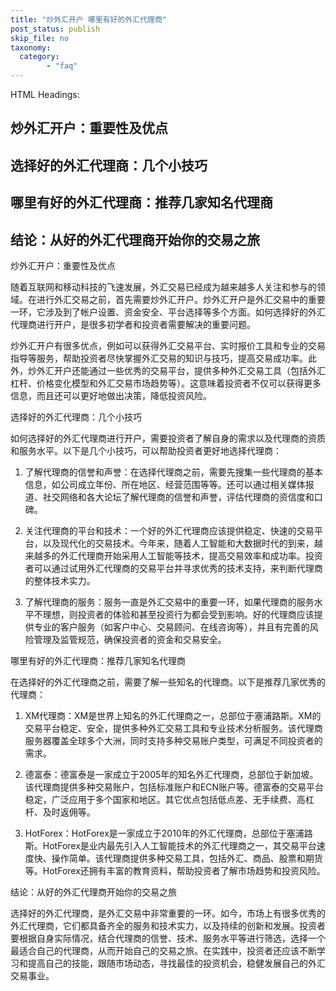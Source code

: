 ```yaml
---
title: "炒外汇开户 哪里有好的外汇代理商"
post_status: publish
skip_file: no
taxonomy:
  category:
        - "faq"
---
```


HTML Headings:

## 炒外汇开户：重要性及优点

## 选择好的外汇代理商：几个小技巧

## 哪里有好的外汇代理商：推荐几家知名代理商

## 结论：从好的外汇代理商开始你的交易之旅

炒外汇开户：重要性及优点

随着互联网和移动科技的飞速发展，外汇交易已经成为越来越多人关注和参与的领域。在进行外汇交易之前，首先需要炒外汇开户。炒外汇开户是外汇交易中的重要一环，它涉及到了帐户设置、资金安全、平台选择等多个方面。如何选择好的外汇代理商进行开户，是很多初学者和投资者需要解决的重要问题。

炒外汇开户有很多优点，例如可以获得外汇交易平台、实时报价工具和专业的交易指导等服务，帮助投资者尽快掌握外汇交易的知识与技巧，提高交易成功率。此外，炒外汇开户还能通过一些优秀的交易平台，提供多种外汇交易工具（包括外汇杠杆、价格变化模型和外汇交易市场趋势等）。这意味着投资者不仅可以获得更多信息，而且还可以更好地做出决策，降低投资风险。

选择好的外汇代理商：几个小技巧

如何选择好的外汇代理商进行开户，需要投资者了解自身的需求以及代理商的资质和服务水平。以下是几个小技巧，可以帮助投资者更好地选择代理商：

1. 了解代理商的信誉和声誉：在选择代理商之前，需要先搜集一些代理商的基本信息，如公司成立年份、所在地区、经营范围等等。还可以通过相关媒体报道、社交网络和各大论坛了解代理商的信誉和声誉，评估代理商的资信度和口碑。

2. 关注代理商的平台和技术：一个好的外汇代理商应该提供稳定、快速的交易平台，以及现代化的交易技术。今年来，随着人工智能和大数据时代的到来，越来越多的外汇代理商开始采用人工智能等技术，提高交易效率和成功率。投资者可以通过试用外汇代理商的交易平台并寻求优秀的技术支持，来判断代理商的整体技术实力。

3. 了解代理商的服务：服务一直是外汇交易中的重要一环，如果代理商的服务水平不理想，则投资者的体验和甚至投资行为都会受到影响。好的代理商应该提供专业的客户服务（如客户中心、交易顾问、在线咨询等），并且有完善的风险管理及监管规范，确保投资者的资金和交易安全。

哪里有好的外汇代理商：推荐几家知名代理商

在选择好的外汇代理商之前，需要了解一些知名的代理商。以下是推荐几家优秀的代理商：

1. XM代理商：XM是世界上知名的外汇代理商之一，总部位于塞浦路斯。XM的交易平台稳定、安全，提供多种外汇交易工具和专业技术分析服务。该代理商服务器覆盖全球多个大洲，同时支持多种交易账户类型，可满足不同投资者的需求。

2. 德富泰：德富泰是一家成立于2005年的知名外汇代理商，总部位于新加坡。该代理商提供多种交易账户，包括标准账户和ECN账户等。德富泰的交易平台稳定，广泛应用于多个国家和地区。其它优点包括低点差、无手续费、高杠杆、及时返佣等。

3. HotForex：HotForex是一家成立于2010年的外汇代理商，总部位于塞浦路斯。HotForex是业内最先引入人工智能技术的外汇代理商之一，其交易平台速度快、操作简单。该代理商提供多种交易工具，包括外汇、商品、股票和期货等。HotForex还拥有丰富的教育资料，帮助投资者了解市场趋势和投资风险。

结论：从好的外汇代理商开始你的交易之旅

选择好的外汇代理商，是外汇交易中非常重要的一环。如今，市场上有很多优秀的外汇代理商，它们都具备齐全的服务和技术实力，以及持续的创新和发展。投资者要根据自身实际情况，结合代理商的信誉、技术、服务水平等进行筛选，选择一个最适合自己的代理商，从而开始自己的交易之旅。在实践中，投资者还应该不断学习和提高自己的技能，跟随市场动态，寻找最佳的投资机会，稳健发展自己的外汇交易事业。
